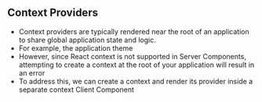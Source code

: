 ## Context Providers

- Context providers are typically rendered near the root of an application to share global application state and logic.
- For example, the application theme
- However, since React context is not supported in Server Components, attempting to create a context at the root of your application will result in an error
- To address this, we can create a context and render its provider inside a separate context Client Component
